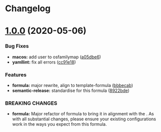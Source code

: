# Changelog

# [1.0.0](https://github.com/saltstack-formulas/eclipse-formula/compare/v0.4.0...v1.0.0) (2020-05-06)


### Bug Fixes

* **macos:** add user to osfamilymap ([a05dbe6](https://github.com/saltstack-formulas/eclipse-formula/commit/a05dbe659500454e19741f1ee71cdd29c0a2099f))
* **yamllint:** fix all errors ([cc91e18](https://github.com/saltstack-formulas/eclipse-formula/commit/cc91e1809dd3ba5275f3072043203e4d5f927a17))


### Features

* **formula:** major rewrite, align to template-formula ([bbbecab](https://github.com/saltstack-formulas/eclipse-formula/commit/bbbecab0dcfb70a789cc1f3d4dde34d8b8cfecf4))
* **semantic-release:** standardise for this formula ([8922bde](https://github.com/saltstack-formulas/eclipse-formula/commit/8922bde5288317559ec6845b4296cf7585b01f4a))


### BREAKING CHANGES

* **formula:** Major refactor of formula to bring it in alignment with the
.  As with all substantial changes, please ensure your
existing configurations work in the ways you expect from this formula.
